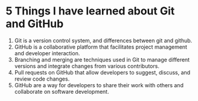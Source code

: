 # 5 Things I have learned about Git and GitHub
1. Git is a version control system, and differences between git and github.
2. GitHub is a collaborative platform that facilitates project management and developer interaction.
3. Branching and merging are techniques used in Git to manage different versions and integrate changes from various contributors. 
4. Pull requests on GitHub that allow developers to suggest, discuss, and review code changes.
5. GitHub are a way for developers to share their work with others and collaborate on software development.